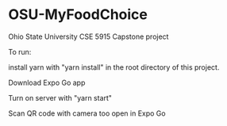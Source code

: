# OSU-MyFoodChoice
Ohio State University CSE 5915 Capstone project 


To run:

install yarn with "yarn install" in the root directory of this project.

Download Expo Go app

Turn on server with "yarn start"

Scan QR code with camera too open in Expo Go
